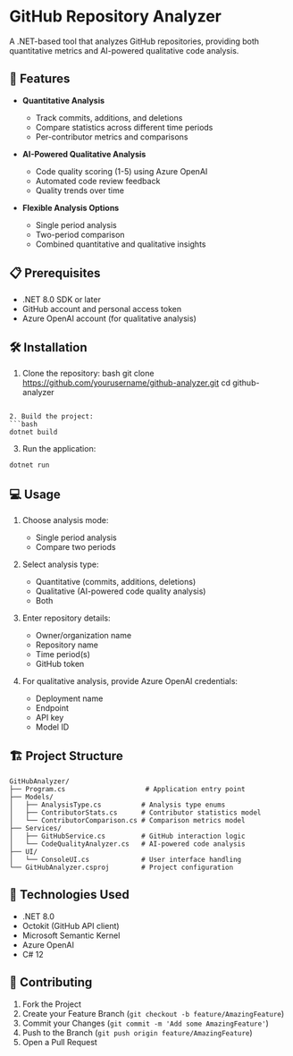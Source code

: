 # GitHub Repository Analyzer

A .NET-based tool that analyzes GitHub repositories, providing both quantitative metrics and AI-powered qualitative code analysis.

## 🚀 Features

- **Quantitative Analysis**
  - Track commits, additions, and deletions
  - Compare statistics across different time periods
  - Per-contributor metrics and comparisons

- **AI-Powered Qualitative Analysis**
  - Code quality scoring (1-5) using Azure OpenAI
  - Automated code review feedback
  - Quality trends over time

- **Flexible Analysis Options**
  - Single period analysis
  - Two-period comparison
  - Combined quantitative and qualitative insights

## 📋 Prerequisites

- .NET 8.0 SDK or later
- GitHub account and personal access token
- Azure OpenAI account (for qualitative analysis)

## 🛠️ Installation

1. Clone the repository:
bash
git clone https://github.com/yourusername/github-analyzer.git
cd github-analyzer
```

2. Build the project:
```bash
dotnet build
```

3. Run the application:
```bash
dotnet run
```

## 💻 Usage

1. Choose analysis mode:
   - Single period analysis
   - Compare two periods

2. Select analysis type:
   - Quantitative (commits, additions, deletions)
   - Qualitative (AI-powered code quality analysis)
   - Both

3. Enter repository details:
   - Owner/organization name
   - Repository name
   - Time period(s)
   - GitHub token

4. For qualitative analysis, provide Azure OpenAI credentials:
   - Deployment name
   - Endpoint
   - API key
   - Model ID

## 🏗️ Project Structure

```
GitHubAnalyzer/
├── Program.cs                    # Application entry point
├── Models/
│   ├── AnalysisType.cs          # Analysis type enums
│   ├── ContributorStats.cs      # Contributor statistics model
│   └── ContributorComparison.cs # Comparison metrics model
├── Services/
│   ├── GitHubService.cs         # GitHub interaction logic
│   └── CodeQualityAnalyzer.cs   # AI-powered code analysis
├── UI/
│   └── ConsoleUI.cs             # User interface handling
└── GitHubAnalyzer.csproj        # Project configuration
```

## 🔧 Technologies Used

- .NET 8.0
- Octokit (GitHub API client)
- Microsoft Semantic Kernel
- Azure OpenAI
- C# 12

## 🤝 Contributing

1. Fork the Project
2. Create your Feature Branch (`git checkout -b feature/AmazingFeature`)
3. Commit your Changes (`git commit -m 'Add some AmazingFeature'`)
4. Push to the Branch (`git push origin feature/AmazingFeature`)
5. Open a Pull Request